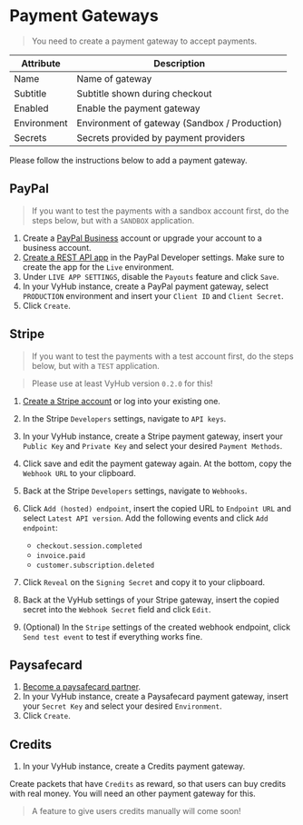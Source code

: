 
# Payment Gateways

> You need to create a payment gateway to accept payments.

| Attribute | Description |
| --- | --- |
| Name | Name of gateway |
| Subtitle | Subtitle shown during checkout |
| Enabled | Enable the payment gateway |
| Environment | Environment of gateway (Sandbox / Production) |
| Secrets | Secrets provided by payment providers |

Please follow the instructions below to add a payment gateway.

## PayPal

> If you want to test the payments with a sandbox account first, do the steps below, but with a `SANDBOX` application.

1. Create a [PayPal Business](https://www.paypal.com/business) account or upgrade your account to a business account.
2. [Create a REST API app](https://developer.paypal.com/developer/applications/) in the PayPal Developer settings. Make sure to create the app for the `Live`
 environment.
3. Under `LIVE APP SETTINGS`, disable the `Payouts` feature and click `Save`.
4. In your VyHub instance, create a PayPal payment gateway, select `PRODUCTION` environment and insert your `Client ID` and `Client Secret`.
5. Click `Create`.

## Stripe

> If you want to test the payments with a test account first, do the steps below, but with a `TEST` application.

> Please use at least VyHub version `0.2.0` for this!

1. [Create a Stripe account](https://dashboard.stripe.com/register) or log into your existing one.
2. In the Stripe `Developers` settings, navigate to `API keys`.
3. In your VyHub instance, create a Stripe payment gateway, insert your `Public Key` and `Private Key` and select your desired `Payment Methods`.
4. Click save and edit the payment gateway again. At the bottom, copy the `Webhook URL` to your clipboard.
5. Back at the Stripe `Developers` settings, navigate to `Webhooks`.
6. Click `Add (hosted) endpoint`, insert the copied URL to `Endpoint URL` and select `Latest API version`. Add the following events and click `Add endpoint`:

    - `checkout.session.completed`
    - `invoice.paid`
    - `customer.subscription.deleted`

7. Click `Reveal` on the `Signing Secret` and copy it to your clipboard.
8. Back at the VyHub settings of your Stripe gateway, insert the copied secret into the `Webhook Secret` field and click `Edit`.
9. (Optional) In the `Stripe` settings of the created webhook endpoint, click `Send test event` to test if everything works fine.

## Paysafecard

1. [Become a paysafecard partner](https://www.paysafecard.com/de/become-a-partner/).
2. In your VyHub instance, create a Paysafecard payment gateway, insert your `Secret Key` and select your desired `Environment`.
3. Click `Create`.

## Credits

1. In your VyHub instance, create a Credits payment gateway.

Create packets that have `Credits` as reward, so that users can buy credits with real money. You will need an other payment gateway for this.

> A feature to give users credits manually will come soon!
